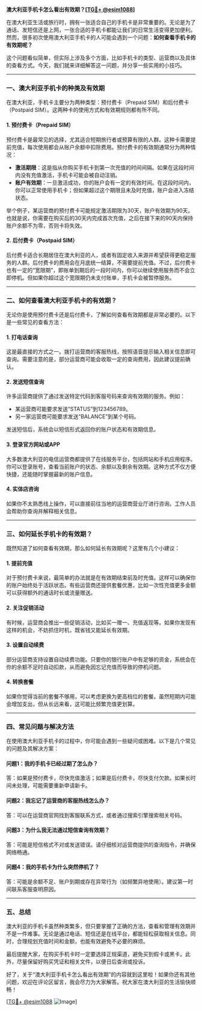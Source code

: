 **澳大利亚手机卡怎么看出有效期？[[TG💪+ @esim1088](https://t.me/s/esim1088)]**

在澳大利亚生活或旅行时，拥有一张适合自己的手机卡是非常重要的。无论是为了通话、发短信还是上网，一张合适的手机卡都能让我们的日常生活变得更加便利。然而，很多初次使用澳大利亚手机卡的人可能会遇到一个问题：**如何查看手机卡的有效期呢？**  

这个问题看似简单，但实际上涉及多个方面，比如手机卡的类型、运营商以及具体的查看方式。今天，我们就来详细解答这一问题，并分享一些实用的小技巧。

---

### **一、澳大利亚手机卡的种类及有效期**

在澳大利亚，手机卡主要分为两种类型：预付费卡（Prepaid SIM）和后付费卡（Postpaid SIM）。这两种卡的使用方式和有效期规则都有所不同。

#### **1. 预付费卡（Prepaid SIM）**
预付费卡是最常见的选择，尤其适合短期旅行者或预算有限的人群。这种卡需要提前充值，每次使用都会从账户余额中扣除费用。预付费卡的有效期通常分为两种情况：

- **激活期限**：这是指从你购买手机卡到第一次充值的时间间隔。如果在这段时间内没有充值激活，手机卡可能会被自动注销。
- **账户有效期**：一旦激活成功，你的账户会有一定的有效时间。在这段时间内，你可以正常使用手机卡；但如果超过这个期限且未及时充值，账户会进入冻结状态。

举个例子，某运营商的预付费卡可能规定激活期限为30天，账户有效期为90天。也就是说，你需要在购买后的30天内完成首次充值，之后在接下来的90天内保持账户余额不为零，否则卡将失效。

#### **2. 后付费卡（Postpaid SIM）**
后付费卡适合长期居住在澳大利亚的人，或者有固定收入来源并希望获得更稳定服务的人群。后付费卡的费用会在月底统一结算，不需要提前充值。不过，后付费卡也有一定的“宽限期”，即账单到期后的一段时间内，你可以继续使用服务而不会立即停机。但如果你超过这个宽限期仍未支付账单，手机卡会被暂停服务。

---

### **二、如何查看澳大利亚手机卡的有效期？**

无论你是使用预付费卡还是后付费卡，了解如何查看有效期都是非常必要的。以下是一些常见的查看方法：

#### **1. 打电话查询**
这是最直接的方式之一。拨打运营商的客服热线，按照语音提示输入相关信息即可查询。需要注意的是，部分运营商可能会收取一定的查询费用，因此建议提前确认。

#### **2. 发送短信查询**
许多运营商提供了通过发送特定代码到客服号码来查询有效期的服务。例如：
- 某运营商可能要求发送“STATUS”到123456789。
- 另一家运营商可能要求发送“BALANCE”到某个号码。

发送短信后，系统会以短信形式返回你的账户状态和有效期信息。

#### **3. 登录官方网站或APP**
大多数澳大利亚的电信运营商都提供了在线服务平台，包括网站和手机应用程序。你可以登录账号，查看当前账户的状态、余额以及剩余有效期。这种方式不仅方便快捷，还能随时掌握最新的账户信息。

#### **4. 实体店咨询**
如果你不太熟悉线上操作，可以直接前往当地的运营商营业厅进行咨询。工作人员会帮助你查询并解释相关信息。

---

### **三、如何延长手机卡的有效期？**

既然知道了如何查看有效期，那么如何延长有效期呢？这里有几个小建议：

#### **1. 提前充值**
对于预付费卡来说，最简单的办法就是在有效期结束前及时充值。这样可以确保你的账户始终处于活跃状态。有些运营商还提供套餐优惠，比如一次性充值更多金额可以获得额外的通话时长或流量赠送。

#### **2. 关注促销活动**
有时候，运营商会推出一些促销活动，比如买一赠一、充值返现等。如果你发现有这样的机会，不妨抓住时机，既省钱又能延长有效期。

#### **3. 设置自动续费**
部分运营商支持设置自动续费功能。只要你的银行账户中有足够的资金，系统会在你的余额不足时自动扣款，从而避免因忘记充值而导致的停机问题。

#### **4. 转换套餐**
如果你觉得当前的套餐不够用，可以考虑更换为更高档位的套餐。虽然短期内可能会增加支出，但从长远来看，这可能比频繁充值更划算。

---

### **四、常见问题与解决方法**

在使用澳大利亚手机卡的过程中，你可能会遇到一些疑问或困难。以下是几个常见的问题及其解决方案：

#### **问题1：我的手机卡已经过期了怎么办？**
答：如果是预付费卡，尽快充值激活；如果是后付费卡，尽快支付欠款。如果长时间未处理，可能需要重新申请新卡。

#### **问题2：我忘记了运营商的客服热线怎么办？**
答：可以在运营商官网找到客服联系方式，或者通过搜索引擎搜索相关号码。

#### **问题3：为什么我无法通过短信查询有效期？**
答：可能是短信格式不对或发送错误。请仔细核对运营商提供的查询指令，并确保网络畅通。

#### **问题4：我的手机卡为什么突然停机了？**
答：可能是余额不足、账户到期或存在异常行为（如频繁异地使用）。建议第一时间联系客服查明原因。

---

### **五、总结**

澳大利亚的手机卡虽然种类繁多，但只要掌握了正确的方法，查看和管理有效期并不是一件难事。无论是通过电话、短信还是在线平台，都能轻松获取相关信息。同时，合理规划充值时间和金额，也能有效避免不必要的麻烦。

最后提醒大家，在购买手机卡时一定要选择正规渠道，避免买到假卡或黑卡。此外，尽量保留好购买凭证和相关文件，以便日后查询或投诉。

好了，关于“澳大利亚手机卡怎么看出有效期”的内容就到这里啦！如果你还有其他问题，欢迎在评论区留言，我会尽力为大家解答。祝大家在澳大利亚的生活愉快顺畅！

[[TG💪+ @esim1088](https://t.me/s/esim1088) ![Image](https://i.postimg.cc/4NQfJmqS/Snipaste-2025-05-13-00-14-12.png)]